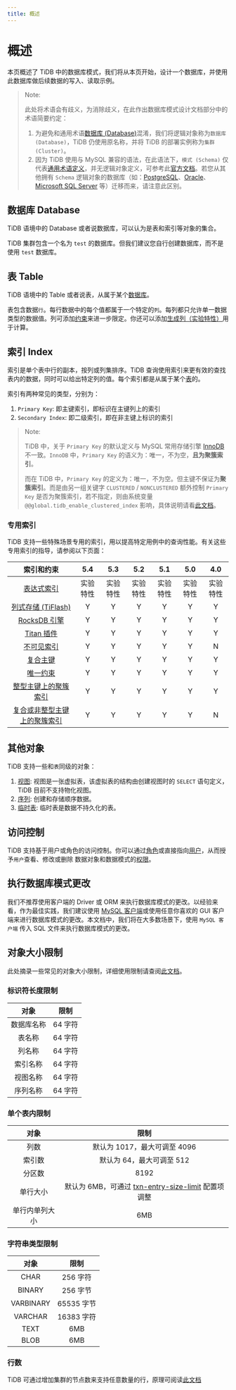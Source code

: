 ```yaml
---
title: 概述
---
```


# 概述

本页概述了 TiDB 中的数据库模式，我们将从本页开始，设计一个数据库，并使用此数据库做后续数据的写入、读取示例。

> Note:
>
> 此处将术语会有歧义，为消除歧义，在此作出数据库模式设计文档部分中的术语简要约定：
>
> 1. 为避免和通用术语[数据库 (Database)](https://en.wikipedia.org/wiki/Database)混淆，我们将逻辑对象称为`数据库 (Database)`，TiDB 仍使用原名称，并将 TiDB 的部署实例称为`集群 (Cluster)`。
> 2. 因为 TiDB 使用与 MySQL 兼容的语法，在此语法下，`模式 (Schema)` 仅代表[通用术语定义](https://en.wiktionary.org/wiki/schema)，并无逻辑对象定义，可参考此[官方文档](https://dev.mysql.com/doc/refman/8.0/en/create-database.html)。若您从其他拥有 `Schema` 逻辑对象的数据库（如：[PostgreSQL](https://www.postgresql.org/docs/current/ddl-schemas.html)、[Oracle](https://docs.oracle.com/en/database/oracle/oracle-database/21/tdddg/creating-managing-schema-objects.html)、[Microsoft SQL Server](https://docs.microsoft.com/en-us/sql/relational-databases/security/authentication-access/create-a-database-schema?view=sql-server-ver15) 等）迁移而来，请注意此区别。

## 数据库 Database

TiDB 语境中的 Database 或者说数据库，可以认为是表和索引等对象的集合。

TiDB 集群包含一个名为 `test` 的数据库。但我们建议您自行创建数据库，而不是使用 `test` 数据库。

## 表 Table

TiDB 语境中的 Table 或者说表，从属于某个[数据库](#数据库-database)。

表包含数据`行`。每行数据中的每个值都属于一个特定的`列`。每列都只允许单一数据类型的数据值。列可添加[约束](https://docs.pingcap.com/zh/tidb/stable/constraints)来进一步限定。你还可以添加[生成列（实验特性）](https://docs.pingcap.com/zh/tidb/stable/generated-columns)用于计算。

## 索引 Index

索引是单个表中行的副本，按列或列集排序。TiDB 查询使用索引来更有效的查找表内的数据，同时可以给出特定列的值。每个索引都是从属于某个[表](#表-table)的。

索引有两种常见的类型，分别为：

1. `Primary Key`: 即主键索引，即标识在主键列上的索引
2. `Secondary Index`: 即二级索引，即在非主键上标识的索引

> Note:
>
> TiDB 中，关于 `Primary Key` 的默认定义与 MySQL 常用存储引擎 [InnoDB](https://mariadb.com/kb/en/innodb/) 不一致。`InnoDB` 中，`Primary Key` 的语义为：唯一，不为空，**且为聚簇索引**。
>
> 而在 TiDB 中，`Primary Key` 的定义为：唯一，不为空。但主键不保证为**聚簇索引**。而是由另一组关键字 `CLUSTERED` / `NONCLUSTERED` 额外控制 `Primary Key` 是否为聚簇索引，若不指定，则由系统变量 `@@global.tidb_enable_clustered_index` 影响，具体说明请看[此文档](https://docs.pingcap.com/zh/tidb/stable/clustered-indexes)。

### 专用索引

TiDB 支持一些特殊场景专用的索引，用以提高特定用例中的查询性能。有关这些专用索引的指导，请参阅以下页面：

|                                                           索引和约束                                                           |   5.4    |   5.3    |   5.2    |   5.1    |   5.0    |   4.0    |
| :----------------------------------------------------------------------------------------------------------------------------: | :------: | :------: | :------: | :------: | :------: | :------: |
| [表达式索引](https://docs.pingcap.com/zh/tidb/stable/sql-statement-create-index#%E8%A1%A8%E8%BE%BE%E5%BC%8F%E7%B4%A2%E5%BC%95) | 实验特性 | 实验特性 | 实验特性 | 实验特性 | 实验特性 | 实验特性 |
|                         [列式存储 (TiFlash)](https://docs.pingcap.com/zh/tidb/stable/tiflash-overview)                         |    Y     |    Y     |    Y     |    Y     |    Y     |    Y     |
|                            [RocksDB 引擎](https://docs.pingcap.com/zh/tidb/stable/rocksdb-overview)                            |    Y     |    Y     |    Y     |    Y     |    Y     |    Y     |
|                              [Titan 插件](https://docs.pingcap.com/zh/tidb/stable/titan-overview)                              |    Y     |    Y     |    Y     |    Y     |    Y     |    Y     |
|                         [不可见索引](https://docs.pingcap.com/zh/tidb/stable/sql-statement-add-index)                          |    Y     |    Y     |    Y     |    Y     |    Y     |    N     |
|              [复合主键](https://docs.pingcap.com/zh/tidb/stable/constraints#%E4%B8%BB%E9%94%AE%E7%BA%A6%E6%9D%9F)              |    Y     |    Y     |    Y     |    Y     |    Y     |    Y     |
|              [唯一约束](https://docs.pingcap.com/zh/tidb/stable/constraints#%E5%94%AF%E4%B8%80%E7%BA%A6%E6%9D%9F)              |    Y     |    Y     |    Y     |    Y     |    Y     |    Y     |
|                          [整型主键上的聚簇索引](https://docs.pingcap.com/zh/tidb/stable/constraints)                           |    Y     |    Y     |    Y     |    Y     |    Y     |    Y     |
|                      [复合或非整型主键上的聚簇索引](https://docs.pingcap.com/zh/tidb/stable/constraints)                       |    Y     |    Y     |    Y     |    Y     |    Y     |    N     |

## 其他对象

TiDB 支持一些和`表`同级的对象：

1. [视图](https://docs.pingcap.com/zh/tidb/stable/views): 视图是一张虚拟表，该虚拟表的结构由创建视图时的 `SELECT` 语句定义，TiDB 目前不支持物化视图。
2. [序列](https://docs.pingcap.com/zh/tidb/stable/sql-statement-create-sequence): 创建和存储顺序数据。
3. [临时表](https://docs.pingcap.com/zh/tidb/stable/temporary-tables): 临时表是数据不持久化的表。

## 访问控制

TiDB 支持基于用户或角色的访问控制。你可以通过[角色](https://docs.pingcap.com/zh/tidb/stable/role-based-access-control)或直接指向[用户](https://docs.pingcap.com/zh/tidb/stable/user-account-management)，从而授予`用户`查看、修改或删除 数据对象和数据模式的[权限](https://docs.pingcap.com/zh/tidb/stable/privilege-management)。

## 执行数据库模式更改

我们不推荐使用客户端的 Driver 或 ORM 来执行数据库模式的更改。以经验来看，作为最佳实践，我们建议使用 [MySQL 客户端](https://dev.mysql.com/doc/refman/8.0/en/mysql.html)或使用任意你喜欢的 GUI 客户端来进行数据库模式的更改。本文档中，我们将在大多数场景下，使用 `MySQL 客户端` 传入 SQL 文件来执行数据库模式的更改。

## 对象大小限制

此处摘录一些常见的对象大小限制，详细使用限制请查阅[此文档](https://docs.pingcap.com/zh/tidb/stable/tidb-limitations)。

### 标识符长度限制

|    对象    |  限制   |
| :--------: | :-----: |
| 数据库名称 | 64 字符 |
|   表名称   | 64 字符 |
|   列名称   | 64 字符 |
|  索引名称  | 64 字符 |
|  视图名称  | 64 字符 |
|  序列名称  | 64 字符 |

### 单个表内限制

|      对象      |                                                                                                                   限制                                                                                                                    |
| :------------: | :---------------------------------------------------------------------------------------------------------------------------------------------------------------------------------------------------------------------------------------: |
|      列数      |                                                                                                       默认为 1017，最大可调至 4096                                                                                                        |
|     索引数     |                                                                                                         默认为 64，最大可调至 512                                                                                                         |
|     分区数     |                                                                                                                   8192                                                                                                                    |
|    单行大小    | 默认为 6MB，可通过 [txn-entry-size-limit](https://docs.pingcap.com/zh/tidb/stable/tidb-configuration-file#txn-entry-size-limit-span-classversion-mark%E4%BB%8E-v50-%E7%89%88%E6%9C%AC%E5%BC%80%E5%A7%8B%E5%BC%95%E5%85%A5span) 配置项调整 |
| 单行内单列大小 |                                                                                                                    6MB                                                                                                                    |

### 字符串类型限制

|   对象    |    限制    |
| :-------: | :--------: |
|   CHAR    |  256 字符  |
|  BINARY   |  256 字节  |
| VARBINARY | 65535 字节 |
|  VARCHAR  | 16383 字符 |
|   TEXT    |    6MB     |
|   BLOB    |    6MB     |

### 行数

TiDB 可通过增加集群的节点数来支持任意数量的行，原理可阅读[此文档](https://docs.pingcap.com/zh/tidb/stable/tidb-best-practices)
